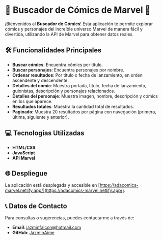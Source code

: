 # 🌟 Buscador de Cómics de Marvel 🌟

¡Bienvenidos al **Buscador de Cómics**! Esta aplicación te permite explorar cómics y personajes del increíble universo Marvel de manera fácil y divertida, utilizando la API de Marvel para obtener datos reales.

## 🛠 Funcionalidades Principales

- **Buscar cómics**: Encuentra cómics por título.
- **Buscar personajes**: Encuentra personajes por nombre.
- **Ordenar resultados**: Por título o fecha de lanzamiento, en orden ascendente y descendente.
- **Detalles del cómic**: Muestra portada, título, fecha de lanzamiento, guionistas, descripción y personajes relacionados.
- **Detalles del personaje**: Muestra imagen, nombre, descripción y cómics en los que aparece.
- **Resultados totales**: Muestra la cantidad total de resultados.
- **Paginado**: Muestra 20 resultados por página con navegación (primera, última, siguiente y anterior).

## 💻 Tecnologías Utilizadas

- **HTML/CSS**
- **JavaScript**
- **API Marvel**

## 🌐 Despliegue

La aplicación está desplegada y accesible en [https://adacomics-marvel.netlify.app/](https://adacomics-marvel.netlify.app/).

## 📞 Datos de Contacto

Para consultas o sugerencias, puedes contactarme a través de:

- **Email**: jazminfalcon@hotmail.com
- **GitHub**: [JazminAime](https://github.com/JazminAime)
